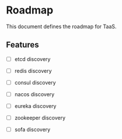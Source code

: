 # Roadmap
This document defines the roadmap for TaaS.

## Features
- [ ] etcd discovery
- [ ] redis discovery
- [ ] consul discovery
- [ ] nacos discovery
- [ ] eureka discovery
- [ ] zookeeper discovery
- [ ] sofa discovery



